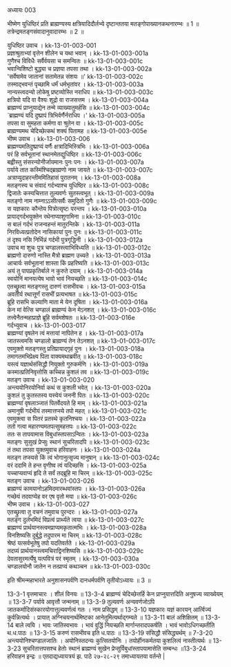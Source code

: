 अध्यायः 003
 
भीष्मेण युधिष्ठिरं प्रति ब्राह्मण्यस्य क्षत्रियादिदौर्लभ्ये दृष्टान्ततया मतङ्गोपाख्यानकथनारम्भः ॥ 1 ॥ तत्रेन्द्रमतङ्गसंवादानुवादारम्भः ॥ 2 ॥	

युधिष्ठिर उवाच ।	kk-13-01-003-001  
प्रज्ञाश्रुताभ्यां वृत्तेन शीलेन च यथा भवान् ।	kk-13-01-003-001a  
गुणैश्च विविधैः सर्वैर्वयसा च समन्वितः ॥	kk-13-01-003-001c  
भवान्विशिष्टो बुद्ध्या च प्रज्ञया तपसा तथा ।	kk-13-01-003-002a  
'सर्वेषामेव जातानां सतामेतन्न संशयः ॥'	kk-13-01-003-002c  
तस्माद्भवन्तं पृच्छामि धर्मं धर्मभृतांवर ।	kk-13-01-003-003a  
नान्यस्त्वदन्यो लोकेषु प्रष्टव्योस्ति नराधिप ॥	kk-13-01-003-003c  
क्षत्रियो यदि वा वैश्यः शूद्रो वा राजसत्तम ।	kk-13-01-003-004a  
ब्राह्मण्यं प्राप्नुयाद्येन तन्मे व्याख्यातुमर्हसि ॥	kk-13-01-003-004c  
`ब्राह्मण्यं यदि दुष्प्रापं त्रिभिर्वर्णैर्नराधिप ।'	kk-13-01-003-005a  
तपसा वा सुमहता कर्मणा वा श्रुतेन वा ।	kk-13-01-003-005c  
ब्राह्मण्यमथ चेदिच्छेत्कथं शक्यं पितामह ॥	kk-13-01-003-005e  
भीष्म उवाच ।	kk-13-01-003-006	  
ब्राह्मण्यमतिदुष्प्राप्यं वर्णैः क्षत्रादिभिस्त्रिभिः ।	kk-13-01-003-006a  
परं हि सर्वभूतानां स्थानमेतद्युधिष्ठिर ॥	kk-13-01-003-006c  
बह्वीस्तु संसरन्योनीर्जायमानः पुनः पनः ।	kk-13-01-003-007a  
पर्याये तात कस्मिंश्चिद्ब्राह्मणो नाम जायते ॥	kk-13-01-003-007c  
अत्राप्युदाहरन्तीममितिहासं पुरातनम् ।	kk-13-01-003-008a  
मतङ्गस्य च संवादं गर्दभ्याश्च युधिष्ठिर ॥	kk-13-01-003-008c  
द्विजातेः कस्यचित्तात तुल्यवर्णः सुतस्त्वभूत् ।	kk-13-01-003-009a  
मतङ्गो नाम नाम्नाऽऽसीत्सर्वैः समुदितो गुणैः ॥	kk-13-01-003-009c  
स यज्ञकारः कौन्तेय पित्रोत्सृष्टः परन्तप ।	kk-13-01-003-010a  
प्रायाद्गर्दभयुक्तेन रथेनाप्याशुगामिना ॥	kk-13-01-003-010c  
स बालं गर्दभं राजन्वहन्तं मातुरन्तिके ।	kk-13-01-003-011a  
निरविध्यत्प्रतोदेन नासिकायां पुनः पुनः ॥	kk-13-01-003-011c  
तं दृश्य नसि निर्भिन्नं गर्दभी पुत्रगृद्धिनी ।	kk-13-01-003-012a  
उवाच मा शुचः पुत्र चण्डालस्त्वाभिविध्यति ॥	kk-13-01-003-012c  
ब्राह्मणो दारुणो नास्ति मैत्रो ब्राह्मण उच्यते ।	kk-13-01-003-013a  
आचार्यः सर्वभूतानां शास्ता किं प्रहरिष्यति ॥	kk-13-01-003-013c  
अयं तु पापप्रकृतिर्बाले न कुरुते दयाम् ।	kk-13-01-003-014a  
स्वयोनिं मानयत्येष भावो भावं नियच्छति ॥	kk-13-01-003-014c  
एतच्छ्रुत्वा मतङ्गस्तु दारुणं रासभीवचः ।	kk-13-01-003-015a  
अवतीर्य रथात्तूर्णं रासभीं प्रत्यभाषत ॥	kk-13-01-003-015c  
ब्रूहि रासभि कल्याणि माता मे येन दूषिता ।	kk-13-01-003-016a  
केन मां वेत्सि चण्डालं ब्राह्मण्यं केन मेऽनशत् ।	kk-13-01-003-016c  
तत्त्वेनैतन्महाप्राज्ञे ब्रूहि सर्वमशेषतः ॥	kk-13-01-003-016e  
गर्दभ्युवाच ।	kk-13-01-003-017	  
ब्राह्मण्यां वृषलेन त्वं मत्तायां नापितेन ह ।	kk-13-01-003-017a  
जातस्त्वमसि चण्डालो ब्राह्मण्यं तेन तेऽनशत् ॥	kk-13-01-003-017c  
एवमुक्तो मतङ्गस्तु प्रतिप्रायाद्गृहं पुनः ।	kk-13-01-003-018a  
तमागतमभिप्रेक्ष्य पिता वाक्यमथाब्रवीत् ॥	kk-13-01-003-018c  
यस्त्वं यज्ञार्थसंसिद्धौ नियुक्तो गुरुकर्मणि ।	kk-13-01-003-019a  
कस्मात्प्रतिनिवृत्तोसि कच्चिन्न कुशलं तव ॥	kk-13-01-003-019c  
मतङ्ग उवाच ।	kk-13-01-003-020	  
अन्त्ययोनिरयोनिर्वा कथं स कुशली भवेत् ।	kk-13-01-003-020a  
कुशलं तु कुतस्तस्य यस्येयं जननी पितः ॥	kk-13-01-003-020c  
ब्राह्मण्यां वृषलाञ्जातं पितर्वेदयते हि माम् ।	kk-13-01-003-021a  
अमानुषी गर्दभीयं तस्मात्तप्स्ये तपो महत् ॥	kk-13-01-003-021c  
एवमुक्त्वा स पितरं प्रतस्थे कृतनिश्चयः ।	kk-13-01-003-022a  
ततो गत्वा महारण्यमतपत्सुमहत्तपः ॥	kk-13-01-003-022c  
ततः स तापयामास विबुधांस्तपसाऽन्वितः ।	kk-13-01-003-023a  
मतङ्गः सुसुखं प्रेप्सुः स्थानं सुचरितादपि ॥	kk-13-01-003-023c  
तं तथा तपसा युक्तमुवाच हरिवाहनः ।	kk-13-01-003-024a  
मतङ्ग तप्स्यसे किं त्वं भोगानुत्सृज्य मानुषान् ॥	kk-13-01-003-024c  
वरं ददामि ते हन्त वृणीष्व त्वं यदिच्छसि ।	kk-13-01-003-025a  
यच्चाप्यवाप्यं हृदि ते सर्वं तद्ब्रूहि मा चिरम् ॥	kk-13-01-003-025c  
मतङ्ग उवाच ।	kk-13-01-003-026	  
ब्राह्मण्यं कामयानोऽहमिदमारब्धवांस्तपः ।	kk-13-01-003-026a  
गच्छेयं तदवाप्येह वर एष वृतो मया ॥	kk-13-01-003-026c  
भीष्म उवाच ।	kk-13-01-003-027	  
एतच्छ्रुत्वा तु वचनं तमुवाच पुरन्दरः ।	kk-13-01-003-027a  
मतङ्ग दुर्लभमिदं विप्रत्वं प्रार्थ्यते त्वया ॥	kk-13-01-003-027c  
ब्राह्मण्यं प्रार्थयानस्त्वमप्राप्यमकृतात्मभिः ।	kk-13-01-003-028a  
विनशिष्यसि दुर्बुद्धे तदुपारम मा चिरम् ॥	kk-13-01-003-028c  
श्रेष्ठं यत्सर्वभूतेषु तपो यदतिवर्तते ।	kk-13-01-003-029a  
तदग्र्यं प्रार्थयानस्त्वमचिराद्विनशिष्यसि ॥	kk-13-01-003-029c  
देवतासुरमर्त्येषु यत्पवित्रं परं स्मृतम् ।	kk-13-01-003-030a  
चण्डालयोनौ जातेन न तत्प्राप्यं कथञ्चन ॥ 	kk-13-01-003-030c  

इति श्रीमन्महाभारते अनुशासनपर्वणि दानधर्मपर्वणि तृतीयोऽध्यायः ॥ 3 ॥

13-3-1 वृत्तमाचारः । शीलं विनयः ॥ 13-3-4 ब्राह्मण्यं चेदिच्छेत्तर्हि केन प्राप्नुयात्तदिति अनुषज्य व्याख्येयम् ॥ 13-3-7 पर्याये आवृत्तौ जन्मनाम् ॥ 13-3-9 तुल्यवर्णः अन्यवर्णजोऽपि जातकर्मादिसंस्कारयोगात्तुल्यवर्णत्वं गतः । नाम प्रसिद्धम् ॥ 13-3-10 यज्ञकारः यज्ञं कारयन् आर्त्विज्यं कुर्वन्नित्यर्थः । प्रायात् अग्निचयनार्थमिष्टका आनेतुमित्यर्थाद्गम्यते ॥ 13-3-11 बालं अशिक्षितम् ॥ 13-3-14 बाले त्वयि । भावः जातिस्वभावः । भावं वुद्धिं नियच्छति मार्गान्तरादपकर्षति । भावं भावोऽधिगच्छतीति थ.ध.पाठः ॥ 13-3-15 करुणं रासभीवच इति ध.पाठः ॥ 13-3-19 संसिद्धौ संसिद्ध्यर्थम् ॥ 7-3-20 अन्त्ययोनिश्चण्डालजातिः । अयोनिस्तदन्यः कुत्सितयोनिः । तयोर्हीनकर्मतया कुशलित्वं नास्तीत्यर्थः ॥ 13-3-23 सुचरितात्तपसश्च हेतोः स्थानं ब्राह्मण्यं सुखेन प्रेप्सुर्विबुधांस्तापयामासेति सम्बन्धः ॥13-3-24 हरिवाहन इन्द्रः ॥
एतदाद्यध्यायत्रयं झ. पाठे २७-२८-२९ तमाध्यायतया वर्तन्ते |
